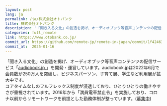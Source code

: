 ```yaml
---
layout: post
lang: ja
permalink: /ja/株式会社オトバンク
title: 株式会社オトバンク
description: '「聞き入る文化」の創造を掲げ、オーディオブック等音声コンテンツの配信サービス「audiobook.jp 」を開発・運営しています。audiobook.jpは2022年6月で会員数が250万人を突破し、ビジネスパーソン、子育て層、学生など利用層が拡大中です。 コアタイムなしのフルフレックス制度が浸透しており、ひとりひとりの働きやすさが重視されています。2016年から「満員電車禁止令」を実施しており、コロナ以前からリモートワークを前提とした勤務体制が整っています。(募集中)'
categories: full_remote
link: https://www.otobank.co.jp/
commit_url: https://github.com/remote-jp/remote-in-japan/commit/1f42463fa278ec6976af90175ef27509a22908f0
commit_at:  2025-01-16
---
```


<p>「聞き入る文化」の創造を掲げ、オーディオブック等音声コンテンツの配信サービス「<a href="https://audiobook.jp/">audiobook.jp </a>」を開発・運営しています。audiobook.jpは2022年6月で会員数が250万人を突破し、ビジネスパーソン、子育て層、学生など利用層が拡大中です。<br />コアタイムなしのフルフレックス制度が浸透しており、ひとりひとりの働きやすさが重視されています。2016年から「満員電車禁止令」を実施しており、コロナ以前からリモートワークを前提とした勤務体制が整っています。(<a href="https://open.talentio.com/r/1/c/otobank/homes/1894">募集中</a>)</p>
